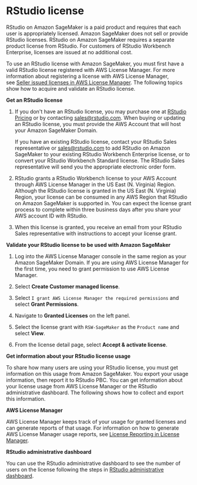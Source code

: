 # RStudio license<a name="rstudio-license"></a>

RStudio on Amazon SageMaker is a paid product and requires that each user is appropriately licensed\. Amazon SageMaker does not sell or provide RStudio licenses\. RStudio on Amazon SageMaker requires a separate product license from RStudio\. For customers of RStudio Workbench Enterprise, licenses are issued at no additional cost\. 

To use an RStudio license with Amazon SageMaker, you must first have a valid RStudio license registered with AWS License Manager\. For more information about registering a license with AWS License Manager, see [Seller issued licenses in AWS License Manager](https://docs.aws.amazon.com/license-manager/latest/userguide/seller-issued-licenses.html)\. The following topics show how to acquire and validate an RStudio license\.

 **Get an RStudio license** 

1. If you don't have an RStudio license, you may purchase one at [RStudio Pricing](https://www.rstudio.com/pricing/) or by contacting [sales@rstudio\.com](mailto:sales@rstudio.com)\. When buying or updating an RStudio license, you must provide the AWS Account that will host your Amazon SageMaker Domain\. 

   If you have an existing RStudio license, contact your RStudio Sales representative or [sales@rstudio\.com](mailto:sales@rstudio.com) to add RStudio on Amazon SageMaker to your existing RStudio Workbench Enterprise license, or to convert your RStudio Workbench Standard license\. The RStudio Sales representative will send you the appropriate electronic order form\.

1. RStudio grants a RStudio Workbench license to your AWS Account through AWS License Manager in the US East \(N\. Virginia\) Region\. Although the RStudio license is granted in the US East \(N\. Virginia\) Region, your license can be consumed in any AWS Region that RStudio on Amazon SageMaker is supported in\. You can expect the license grant process to complete within three business days after you share your AWS account ID with RStudio\.

1. When this license is granted, you receive an email from your RStudio Sales representative with instructions to accept your license grant\.

 **Validate your RStudio license to be used with Amazon SageMaker** 

1. Log into the AWS License Manager console in the same region as your Amazon SageMaker Domain\. If you are using AWS License Manager for the first time, you need to grant permission to use AWS License Manager\. 

1.  Select **Create Customer managed license**\. 

1.  Select `I grant AWS License Manager the required permissions` and select **Grant Permissions**\. 

1. Navigate to **Granted Licenses** on the left panel\. 

1. Select the license grant with `RSW-SageMaker` as the `Product name` and select **View**\.

1. From the license detail page, select **Accept & activate license**\. 

 **Get information about your RStudio license usage** 

To share how many users are using your RStudio license, you must get information on this usage from Amazon SageMaker\. You export your usage information, then report it to RStudio PBC\. You can get information about your license usage from AWS License Manager or the RStudio administrative dashboard\. The following shows how to collect and export this information\.  

 **AWS License Manager** 

 AWS License Manager keeps track of your usage for granted licenses and can generate reports of that usage\. For information on how to generate AWS License Manager usage reports, see [License Reporting in License Manager](https://docs.aws.amazon.com/license-manager/latest/userguide/license-reporting.html)\. 

 **RStudio administrative dashboard** 

You can use the RStudio administrative dashboard to see the number of users on the license following the steps in [RStudio administrative dashboard](rstudio-admin.md)\.